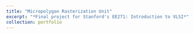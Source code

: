 ```yaml
---
title: "Micropolygon Rasterization Unit"
excerpt: "*Final project for Stanford's EE271: Introduction to VLSI*"
collection: portfolio
---
```


